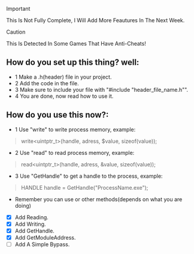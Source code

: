 > [!IMPORTANT]
> This Is Not Fully Complete, I Will Add More Feautures In The Next Week.

> [!CAUTION]
> This Is Detected In Some Games That Have Anti-Cheats!

## How do you set up this thing? well:
 * 1 Make a .h(header) file in your project.
 * 2 Add the code in the file.
 * 3 Make sure to include your file with "#include "header_file_name.h"".
 * 4 You are done, now read how to use it.
## How do you use this now?:
 * 1 Use "write" to write process memory, example:
 > write<uintptr_t>(handle, adress, $value, sizeof(value));
 * 2 Use "read" to read process memory, example:
 > read<uintptr_t>(handle, adress, &value, sizeof(value));
 * 3 Use "GetHandle" to get a handle to the process, example:
 > HANDLE handle = GetHandle("ProcessName.exe");
 * Remember you can use <int> or other methods(depends on what you are doing)

-  [x] Add Reading.
-  [x] Add Writing.
-  [X] Add GetHandle.
- [x] Add GetModuleAddress.
- [ ] Add A Simple Bypass.
